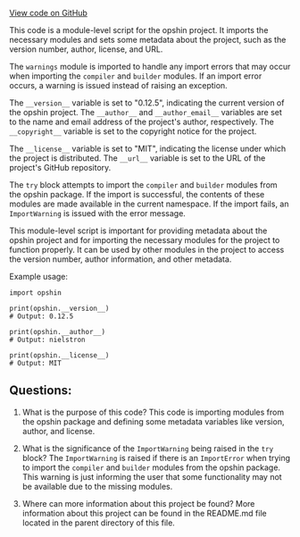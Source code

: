 [View code on GitHub](https://github.com/opshin/opshin/opshin/__init__.py)

This code is a module-level script for the opshin project. It imports the necessary modules and sets some metadata about the project, such as the version number, author, license, and URL. 

The `warnings` module is imported to handle any import errors that may occur when importing the `compiler` and `builder` modules. If an import error occurs, a warning is issued instead of raising an exception. 

The `__version__` variable is set to "0.12.5", indicating the current version of the opshin project. The `__author__` and `__author_email__` variables are set to the name and email address of the project's author, respectively. The `__copyright__` variable is set to the copyright notice for the project. 

The `__license__` variable is set to "MIT", indicating the license under which the project is distributed. The `__url__` variable is set to the URL of the project's GitHub repository. 

The `try` block attempts to import the `compiler` and `builder` modules from the opshin package. If the import is successful, the contents of these modules are made available in the current namespace. If the import fails, an `ImportWarning` is issued with the error message. 

This module-level script is important for providing metadata about the opshin project and for importing the necessary modules for the project to function properly. It can be used by other modules in the project to access the version number, author information, and other metadata. 

Example usage:
```
import opshin

print(opshin.__version__)
# Output: 0.12.5

print(opshin.__author__)
# Output: nielstron

print(opshin.__license__)
# Output: MIT
```
## Questions: 
 1. What is the purpose of this code?
   This code is importing modules from the opshin package and defining some metadata variables like version, author, and license.

2. What is the significance of the `ImportWarning` being raised in the `try` block?
   The `ImportWarning` is raised if there is an `ImportError` when trying to import the `compiler` and `builder` modules from the opshin package. This warning is just informing the user that some functionality may not be available due to the missing modules.

3. Where can more information about this project be found?
   More information about this project can be found in the README.md file located in the parent directory of this file.